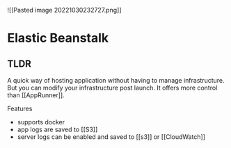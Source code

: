 ![[Pasted image 20221030232727.png]]
# Elastic Beanstalk

## TLDR
A quick way of hosting application without having to manage infrastructure. But you can modify your infrastructure post launch. It offers more control than [[AppRunner]]. 

Features
- supports docker
- app logs are saved to [[S3]]
- server logs can be enabled and saved to [[s3]] or [[CloudWatch]]
